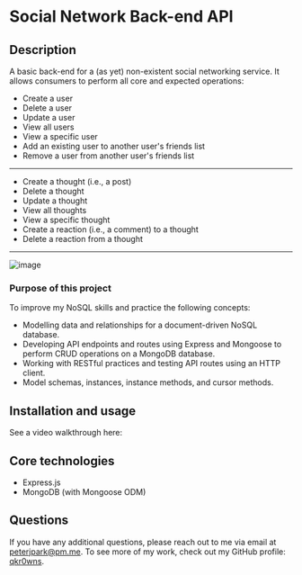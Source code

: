 # Social Network Back-end API

## Description
A basic back-end for a (as yet) non-existent social networking service. It allows consumers to perform all core and expected operations:
- Create a user
- Delete a user
- Update a user
- View all users
- View a specific user
- Add an existing user to another user's friends list
- Remove a user from another user's friends list
---------
- Create a thought (i.e., a post)
- Delete a thought
- Update a thought
- View all thoughts
- View a specific thought
- Create a reaction (i.e., a comment) to a thought
- Delete a reaction from a thought
---------
![image](https://github.com/qkr0wns/sns-backend/assets/115042610/fcd44d99-c043-411d-b0d2-4ca848488201)

### Purpose of this project
To improve my NoSQL skills and practice the following concepts:
- Modelling data and relationships for a document-driven NoSQL database.
- Developing API endpoints and routes using Express and Mongoose to perform CRUD operations on a MongoDB database.
- Working with RESTful practices and testing API routes using an HTTP client.
- Model schemas, instances, instance methods, and cursor methods.

## Installation and usage
See a video walkthrough here:

## Core technologies
- Express.js
- MongoDB (with Mongoose ODM)

## Questions
If you have any additional questions, please reach out to me via email at [peterjpark@pm.me](mailto:peterjpark@pm.me).
To see more of my work, check out my GitHub profile: [qkr0wns](https://github.com/qkr0wns).
